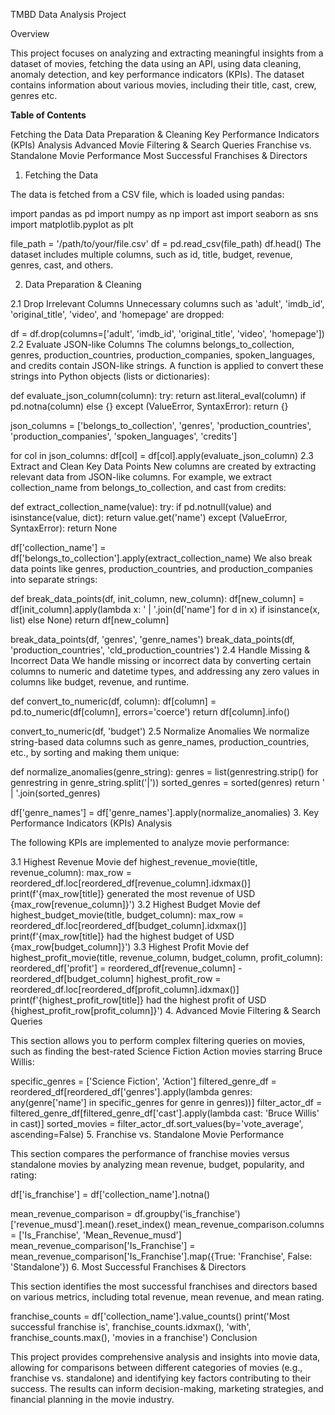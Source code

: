 TMBD Data Analysis Project

Overview

This project focuses on analyzing and extracting meaningful insights from a dataset of movies, fetching the data using an API, using data cleaning, anomaly detection, and key performance indicators (KPIs). The dataset contains information about various movies, including their title, cast, crew, genres etc. 

**Table of Contents**

Fetching the Data
Data Preparation & Cleaning
Key Performance Indicators (KPIs) Analysis
Advanced Movie Filtering & Search Queries
Franchise vs. Standalone Movie Performance
Most Successful Franchises & Directors

1. Fetching the Data

The data is fetched from a CSV file, which is loaded using pandas:

import pandas as pd
import numpy as np
import ast
import seaborn as sns
import matplotlib.pyplot as plt

file_path = '/path/to/your/file.csv'
df = pd.read_csv(file_path)
df.head()
The dataset includes multiple columns, such as id, title, budget, revenue, genres, cast, and others.

2. Data Preparation & Cleaning

2.1 Drop Irrelevant Columns
Unnecessary columns such as 'adult', 'imdb_id', 'original_title', 'video', and 'homepage' are dropped:

df = df.drop(columns=['adult', 'imdb_id', 'original_title', 'video', 'homepage'])
2.2 Evaluate JSON-like Columns
The columns belongs_to_collection, genres, production_countries, production_companies, spoken_languages, and credits contain JSON-like strings. A function is applied to convert these strings into Python objects (lists or dictionaries):

def evaluate_json_column(column):
    try:
        return ast.literal_eval(column) if pd.notna(column) else {}
    except (ValueError, SyntaxError):
        return {}

json_columns = ['belongs_to_collection', 'genres', 'production_countries', 
                'production_companies', 'spoken_languages', 'credits']

for col in json_columns:
    df[col] = df[col].apply(evaluate_json_column)
2.3 Extract and Clean Key Data Points
New columns are created by extracting relevant data from JSON-like columns. For example, we extract collection_name from belongs_to_collection, and cast from credits:

def extract_collection_name(value):
    try:
        if pd.notnull(value) and isinstance(value, dict):
            return value.get('name')
    except (ValueError, SyntaxError):
        return None

df['collection_name'] = df['belongs_to_collection'].apply(extract_collection_name)
We also break data points like genres, production_countries, and production_companies into separate strings:

def break_data_points(df, init_column, new_column):
    df[new_column] = df[init_column].apply(lambda x: ' | '.join(d['name'] for d in x) if isinstance(x, list) else None)
    return df[new_column]

break_data_points(df, 'genres', 'genre_names')
break_data_points(df, 'production_countries', 'cld_production_countries')
2.4 Handle Missing & Incorrect Data
We handle missing or incorrect data by converting certain columns to numeric and datetime types, and addressing any zero values in columns like budget, revenue, and runtime.

def convert_to_numeric(df, column):
    df[column] = pd.to_numeric(df[column], errors='coerce')
    return df[column].info()

convert_to_numeric(df, 'budget')
2.5 Normalize Anomalies
We normalize string-based data columns such as genre_names, production_countries, etc., by sorting and making them unique:

def normalize_anomalies(genre_string):
    genres = list(genrestring.strip() for genrestring in genre_string.split('|'))
    sorted_genres = sorted(genres)
    return ' | '.join(sorted_genres)

df['genre_names'] = df['genre_names'].apply(normalize_anomalies)
3. Key Performance Indicators (KPIs) Analysis

The following KPIs are implemented to analyze movie performance:

3.1 Highest Revenue Movie
def highest_revenue_movie(title, revenue_column):
    max_row = reordered_df.loc[reordered_df[revenue_column].idxmax()]
    print(f'{max_row[title]} generated the most revenue of USD {max_row[revenue_column]}')
3.2 Highest Budget Movie
def highest_budget_movie(title, budget_column):
    max_row = reordered_df.loc[reordered_df[budget_column].idxmax()]
    print(f'{max_row[title]} had the highest budget of USD {max_row[budget_column]}')
3.3 Highest Profit Movie
def highest_profit_movie(title, revenue_column, budget_column, profit_column):
    reordered_df['profit'] = reordered_df[revenue_column] - reordered_df[budget_column]
    highest_profit_row = reordered_df.loc[reordered_df[profit_column].idxmax()]
    print(f'{highest_profit_row[title]} had the highest profit of USD {highest_profit_row[profit_column]}')
4. Advanced Movie Filtering & Search Queries

This section allows you to perform complex filtering queries on movies, such as finding the best-rated Science Fiction Action movies starring Bruce Willis:

specific_genres = ['Science Fiction', 'Action']
filtered_genre_df = reordered_df[reordered_df['genres'].apply(lambda genres: any(genre['name'] in specific_genres for genre in genres))]
filter_actor_df = filtered_genre_df[filtered_genre_df['cast'].apply(lambda cast: 'Bruce Willis' in cast)]
sorted_movies = filter_actor_df.sort_values(by='vote_average', ascending=False)
5. Franchise vs. Standalone Movie Performance

This section compares the performance of franchise movies versus standalone movies by analyzing mean revenue, budget, popularity, and rating:

df['is_franchise'] = df['collection_name'].notna()

mean_revenue_comparison = df.groupby('is_franchise')['revenue_musd'].mean().reset_index()
mean_revenue_comparison.columns = ['Is_Franchise', 'Mean_Revenue_musd']
mean_revenue_comparison['Is_Franchise'] = mean_revenue_comparison['Is_Franchise'].map({True: 'Franchise', False: 'Standalone'})
6. Most Successful Franchises & Directors

This section identifies the most successful franchises and directors based on various metrics, including total revenue, mean revenue, and mean rating.

franchise_counts = df['collection_name'].value_counts()
print('Most successful franchise is', franchise_counts.idxmax(), 'with', franchise_counts.max(), 'movies in a franchise')
Conclusion

This project provides comprehensive analysis and insights into movie data, allowing for comparisons between different categories of movies (e.g., franchise vs. standalone) and identifying key factors contributing to their success. The results can inform decision-making, marketing strategies, and financial planning in the movie industry.